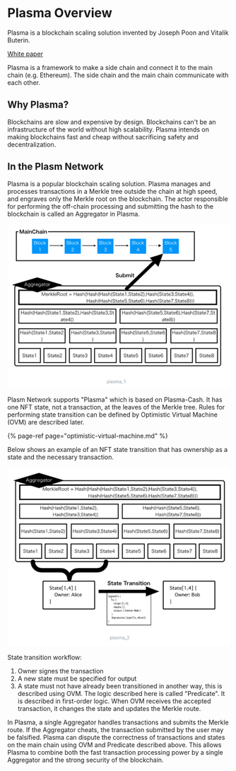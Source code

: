 # Plasma Overview

Plasma is a blockchain scaling solution invented by Joseph Poon and Vitalik Buterin.

[White paper](https://plasma.io/plasma.pdf)

Plasma is a framework to make a side chain and connect it to the main chain \(e.g. Ethereum\). The side chain and the main chain communicate with each other.

## Why Plasma?

Blockchains are slow and expensive by design. Blockchains can't be an infrastructure of the world without high scalability. Plasma intends on making blockchains fast and cheap without sacrificing safety and decentralization.

## In the Plasm Network

Plasma is a popular blockchain scaling solution. ​​Plasma manages and processes transactions in a Merkle tree outside the chain at high speed, and engraves only the Merkle root on the blockchain. The actor responsible for performing the off-chain processing and submitting the hash to the blockchain is called an Aggregator in Plasma.

![](../../.gitbook/assets/sukurnshotto-2020-05-31-183650png.png)

Plasm Network supports "Plasma" which is based on Plasma-Cash. It has one NFT state, not a transaction, at the leaves of the Merkle tree. Rules for performing state transition can be defined by Optimistic Virtual Machine \(OVM\) are described later.

{% page-ref page="optimistic-virtual-machine.md" %}

Below shows an example of an NFT state transition that has ownership as a state and the necessary transaction.

![](../../.gitbook/assets/sukurnshotto-2020-05-31-183843png.png)

State transition workflow:

1. Owner signes the transaction 
2. A new state must be specified for output   
3. A state must not have already been transitioned in another way, this is described using OVM. The logic described here is called "Predicate". It is described in first-order logic. When OVM receives the accepted transaction, it changes the state and updates the Merkle route.

In Plasma, a single Aggregator handles transactions and submits the Merkle route. If the Aggregator cheats, the transaction submitted by the user may be falsified. Plasma can dispute the correctness of transactions and states on the main chain using OVM and Predicate described above. This allows Plasma to combine both the fast transaction processing power by a single Aggregator and the strong security of the blockchain.

